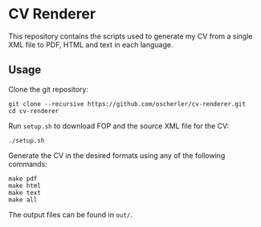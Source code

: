 # CV Renderer

This repository contains the scripts used to generate my CV from a single XML file to PDF, HTML and text in each language.

## Usage

Clone the git repository:

	git clone --recursive https://github.com/oscherler/cv-renderer.git
	cd cv-renderer

Run `setup.sh` to download FOP and the source XML file for the CV:

	./setup.sh

Generate the CV in the desired formats using any of the following commands:

	make pdf
	make html
	make text
	make all

The output files can be found in `out/`.
